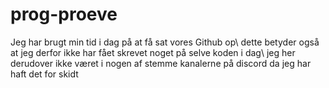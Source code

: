 # prog-proeve
Jeg har brugt min tid i dag på at få sat vores Github op\\
dette betyder også at jeg derfor ikke har fået skrevet noget på selve koden i dag\\
jeg her derudover ikke været i nogen af stemme kanalerne på discord da jeg har haft det for skidt

